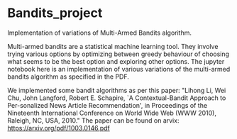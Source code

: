 # Bandits_project
Implementation of variations of Multi-Armed Bandits algorithm.

Multi-armed bandits are a statistical machine learning tool. They involve trying various options by optimizing between greedy behaviour of
choosing what seems to be the best option and exploring other options. The jupyter notebook here is an implementation of various variations
of the multi-armed bandits algorithm as specified in the PDF. 

We implemented some bandit algorithms as per this paper:
"Lihong Li, Wei Chu, John Langford, Robert E. Schapire, `A Contextual-Bandit Approach to Per-sonalized News Article Recommendation', in Proceedings of the Nineteenth International Conference
on World Wide Web (WWW 2010), Raleigh, NC, USA, 2010." 
The paper can be found on arvix: https://arxiv.org/pdf/1003.0146.pdf
